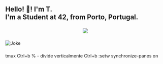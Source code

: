 <h2 align="left">Hello! 👋! I'm T.<br>I'm a Student at 42, from Porto, Portugal.</h2>

###

<div align="center">
  <img src="https://profile-counter.glitch.me/CreaTico6/count.svg?"  />
</div>

###
  
![Joke](https://readme-jokes.vercel.app/api?hide_border=true)

###

tmux
Ctrl+b % - divide verticalmente
Ctrl+b :setw synchronize-panes on

###
